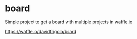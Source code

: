 # board
Simple project to get a board with multiple projects in waffle.io

https://waffle.io/davidfrigola/board
